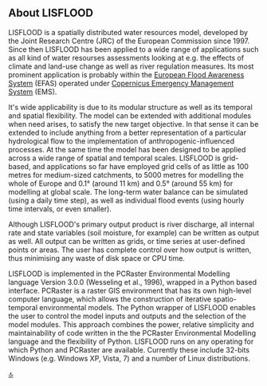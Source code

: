 ## About LISFLOOD

LISFLOOD is a spatially distributed water resources model, developed by the Joint Research Centre (JRC) of the European Commission since 1997. Since then LISFLOOD has been applied to a wide range of applications such as all kind of water resourses assessments looking at e.g. the effects of climate and land-use change as well as river regulation measures. Its most prominent application is probably within the [European Flood Awareness System](https://www.efas.eu/) (EFAS) operated under [Copernicus Emergency Management System](http://emergency.copernicus.eu/) (EMS).

It's wide applicability is due to its modular structure as well as its temporal and spatial flexibility. The model can be extended with additional modules when need arises, to satisfy the new target objective. In that sense it can be extended to include anything from a better representation of a particular hydrological flow to the implementation of anthropogenic-influenced processes. At the same time the model has been designed to be applied across a wide range of spatial and temporal scales. LISFLOOD is grid-based, and applications so far have employed grid cells of as little as 100 metres for medium-sized catchments, to 5000 metres for modelling the whole of Europe and 0.1° (around 11 km) and 0.5° (around 55 km) for modelling at global scale. The long-term water balance can be simulated (using a daily time step), as well as individual flood events (using hourly time intervals, or even smaller). 

Although LISFLOOD's primary output product is river discharge, all internal rate and state variables (soil moisture, for example) can be written as output as well. All output can be written as grids, or time series at user-defined points or areas. The user has complete control over how output is written, thus minimising any waste of disk space or CPU time.

LISFLOOD is implemented in the PCRaster Environmental Modelling language Version 3.0.0 (Wesseling et al., 1996), wrapped in a Python based interface. PCRaster is a raster GIS environment that has its own high-level computer language, which allows the construction of iterative spatio-temporal environmental models. The Python wrapper of LISFLOOD enables the user to control the model inputs and outputs and the selection of the model modules. This approach combines the power, relative simplicity and maintainability of code written in the the PCRaster Environmental Modelling language and the flexibility of Python. LISFLOOD runs on any operating for which Python and PCRaster are available. Currently these include 32-bits Windows (e.g. Windows XP, Vista, 7) and a number of Linux distributions.


[🔝](#top)

